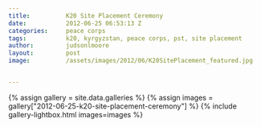 ```yaml
---
title:			K20 Site Placement Ceremony
date:			2012-06-25 06:53:13 Z
categories:		peace corps
tags:			k20, kyrgyzstan, peace corps, pst, site placement
author:			judsonlmoore
layout:			post
image:			/assets/images/2012/06/K20SitePlacement_featured.jpg


---
```


{% assign gallery = site.data.galleries %}
{% assign images = gallery["2012-06-25-k20-site-placement-ceremony"] %}
{% include gallery-lightbox.html images=images %}
